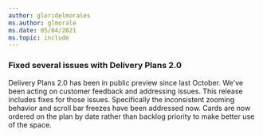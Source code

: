 ```yaml
---
author: gloridelmorales
ms.author: glmorale
ms.date: 05/04/2021
ms.topic: include
---
```


### Fixed several issues with Delivery Plans 2.0

Delivery Plans 2.0 has been in public preview since last October. We've been acting on customer feedback and addressing issues. This release includes fixes for those issues. Specifically the inconsistent zooming behavior and scroll bar freezes have been addressed now. Cards are now ordered on the plan by date rather than backlog priority to make better use of the space.